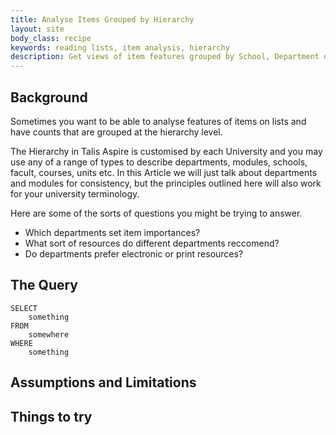```yaml
---
title: Analyse Items Grouped by Hierarchy
layout: site
body_class: recipe
keywords: reading lists, item analysis, hierarchy
description: Get views of item features grouped by School, Department or Faculty 
---
```


## Background

Sometimes you want to be able to analyse features of items on lists and have counts that are grouped at the hierarchy level.

The Hierarchy in Talis Aspire is customised by each University and you may use any of a range of types to describe departments, modules, schools, facult, courses, units etc. In this Article we will just talk about departments and modules for consistency, but the principles outlined here will also work for your university terminology.

Here are some of the sorts of questions you might be trying to answer.

* Which departments set item importances?
* What sort of resources do different departments reccomend?
* Do departments prefer electronic or print resources?

## The Query

```redshift
SELECT
	something
FROM
	somewhere
WHERE
	something
```

## Assumptions and Limitations

## Things to try